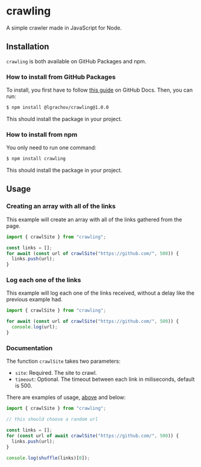 # crawling

A simple crawler made in JavaScript for Node.

## Installation

`crawling` is both available on GitHub Packages and npm.

### How to install from GitHub Packages

To install, you first have to follow [this guide](https://docs.github.com/en/packages/working-with-a-github-packages-registry/working-with-the-npm-registry#installing-a-package) on GitHub Docs. Then, you can run:

```bash
$ npm install @lgrachov/crawling@1.0.0
```

This should install the package in your project.

### How to install from npm

You only need to run one command:

```bash
$ npm install crawling
```

This should install the package in your project.

## Usage

### Creating an array with all of the links

This example will create an array with all of the links gathered from the page.

```javascript
import { crawlSite } from "crawling";

const links = [];
for await (const url of crawlSite("https://github.com/", 500)) {
  links.push(url);
}
```

### Log each one of the links

This example will log each one of the links received, without a delay like the previous example had.

```javascript
import { crawlSite } from "crawling";

for await (const url of crawlSite("https://github.com/", 500)) {
  console.log(url);
}
```

### Documentation

The function `crawlSite` takes two parameters:

- `site`: Required. The site to crawl.
- `timeout`: Optional. The timeout between each link in miliseconds, default is 500.

There are examples of usage, [above](#usage) and below:

```javascript
import { crawlSite } from "crawling";

// this should choose a random url

const links = [];
for (const url of await crawlSite("https://github.com/", 500)) {
  links.push(url);
}

console.log(shuffle(links)[0]);
```
